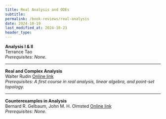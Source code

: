 ```yaml
---
title: Real Analysis and ODEs
subtitle: 
permalink: /book-reviews/real-analysis
date: 2024-10-19
last_modified_at: 2024-10-23
header_type:
---
```


<p class="line-height: 10%">
    <strong>Analysis I & II</strong>
    <br/>
    <span class="text-muted">Terrance Tao</span>
    <!-- <a href="">Online link</a> -->
    <br/>
    <span class="text-muted"><i>Prerequisites: None.</i></span>
</p>

---

<p class="line-height: 10%">
    <strong>Real and Complex Analysis</strong>
    <br/>
    <span class="text-muted">Walter Rudin</span>
    <a href="https://59clc.wordpress.com/wp-content/uploads/2011/01/real-and-complex-analysis.pdf">Online link</a>
    <br/>
    <span class="text-muted"><i>Prerequisites: A first course in real analysis, linear algebra, and point-set topology.</i></span>
</p>

---

<p class="line-height: 10%">
    <strong>Counterexamples in Analysis</strong>
    <br/>
    <span class="text-muted">Bernard R. Gelbaum, John M. H. Olmsted</span>
    <a href="https://faculty.ksu.edu.sa/sites/default/files/_olmsted_1.pdf">Online link</a>
    <br/>
    <span class="text-muted"><i>Prerequisites: None.</i></span>
</p>